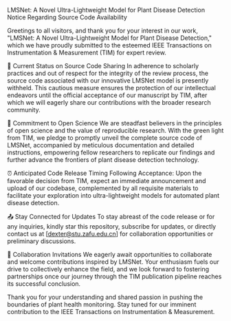 LMSNet: A Novel Ultra-Lightweight Model for Plant Disease Detection
Notice Regarding Source Code Availability

Greetings to all visitors, and thank you for your interest in our work, "LMSNet: A Novel Ultra-Lightweight Model for Plant Disease Detection," which we have proudly submitted to the esteemed IEEE Transactions on Instrumentation & Measurement (TIM) for expert review.

🔐 Current Status on Source Code Sharing
In adherence to scholarly practices and out of respect for the integrity of the review process, the source code associated with our innovative LMSNet model is presently withheld. This cautious measure ensures the protection of our intellectual endeavors until the official acceptance of our manuscript by TIM, after which we will eagerly share our contributions with the broader research community.

💎 Commitment to Open Science
We are steadfast believers in the principles of open science and the value of reproducible research. With the green light from TIM, we pledge to promptly unveil the complete source code of LMSNet, accompanied by meticulous documentation and detailed instructions, empowering fellow researchers to replicate our findings and further advance the frontiers of plant disease detection technology.

⏰ Anticipated Code Release Timing
Following Acceptance: Upon the favorable decision from TIM, expect an immediate announcement and upload of our codebase, complemented by all requisite materials to facilitate your exploration into ultra-lightweight models for automated plant disease detection.

📤 Stay Connected for Updates
To stay abreast of the code release or for any inquiries, kindly star this repository, subscribe for updates, or directly contact us at [dexter@stu.zafu.edu.cn] for collaboration opportunities or preliminary discussions.

🤝 Collaboration Invitations
We eagerly await opportunities to collaborate and welcome contributions inspired by LMSNet. Your enthusiasm fuels our drive to collectively enhance the field, and we look forward to fostering partnerships once our journey through the TIM publication pipeline reaches its successful conclusion.

Thank you for your understanding and shared passion in pushing the boundaries of plant health monitoring. Stay tuned for our imminent contribution to the IEEE Transactions on Instrumentation & Measurement.


